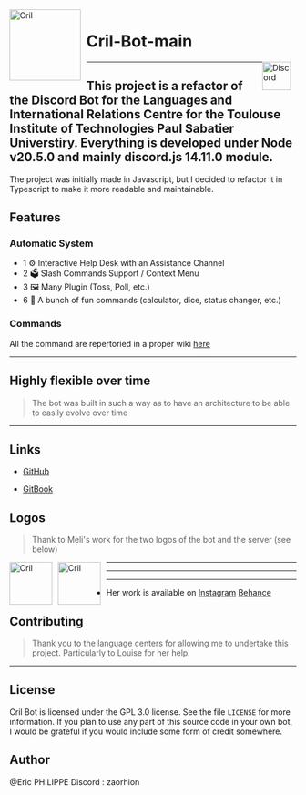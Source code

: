 <img width="125" height="125" align="left" style="float: left; margin: 0 10px 0 0;" alt="Cril" src="https://media.discordapp.net/attachments/814908646138970122/1021091357873410129/logo_final_CRIL_Plan_de_travail_1.jpg">

# Cril-Bot-main

<img width="50" height="50" align="right" style="float: right; margin: 0 10px 0 0;" alt="Discord" src= "https://cdn.discordapp.com/attachments/579303130886569984/917747646947549234/89525899-811a7c00-d819-11ea-847f-a8be447b75e1.png" href="https://discord.gg/Za9zxTH">

---

## This project is a refactor of the Discord Bot for the Languages and International Relations Centre for the Toulouse Institute of Technologies Paul Sabatier Universtiry. Everything is developed under Node v20.5.0 and mainly discord.js 14.11.0 module.

The project was initially made in Javascript, but I decided to refactor it in Typescript to make it more readable and maintainable.

## Features

### Automatic System

- 1 ⚙️ Interactive Help Desk with an Assistance Channel
- 2 🗳️ Slash Commands Support / Context Menu
- 3 🖼️ Many Plugin (Toss, Poll, etc.)
- 6 📝 A bunch of fun commands (calculator, dice, status changer, etc.)

### Commands

All the command are repertoried in a proper wiki [here](https://eric-p.gitbook.io/cril-bot-documentation/)

---

## Highly flexible over time

> The bot was built in such a way as to have an architecture to be able to easily evolve over time

---

## Links

- [GitHub](https://github.com/Zaorhion/Cril-Bot-main)

- [GitBook](https://eric-p.gitbook.io/cril-bot-documentation/)

## Logos

> Thank to Meli's work for the two logos of the bot and the server (see below)

<img width="75" height="75" align="left" style="float: left; margin: 0 10px 0 0;" alt="Cril" src="https://media.discordapp.net/attachments/814908646138970122/1021091357873410129/logo_final_CRIL_Plan_de_travail_1.jpg">
<img width="75" height="75" align="left" style="float: left; margin: 0 10px 0 0;" alt="Cril" src="https://cdn.discordapp.com/attachments/814908646138970122/1021091343071727617/logo_final_CRIL-02.jpg">

---

---

---

- Her work is available on
  [Instagram](https://www.instagram.com/wavy_square_/)
  [Behance](https://www.behance.net/melindalamend)

## Contributing

> Thank you to the language centers for allowing me to undertake this project. Particularly to Louise for her help.

---

## License

Cril Bot is licensed under the GPL 3.0 license. See the file `LICENSE` for more information. If you plan to use any part of this source code in your own bot, I would be grateful if you would include some form of credit somewhere.

## Author

@Eric PHILIPPE
Discord : zaorhion
